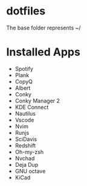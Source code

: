 # dotfiles

The base folder represents ~/

# Installed Apps

- Spotify
- Plank
- CopyQ
- Albert
- Conky
- Conky Manager 2
- KDE Connect
- Nautilus
- Vscode
- Nvim
- Runjs
- SciDavis
- Redshift
- Oh-my-zsh
- Nvchad
- Deja Dup
- GNU octave
- KiCad
